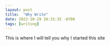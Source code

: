 ```yaml
---
layout: post
title:  "Why Write"
date: 2022-10-29 20:33:35 -0700
tags: [writing]
---
```


This is where I will tell you why I started this site
